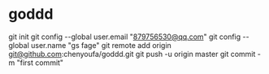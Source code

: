 # goddd

git init
git config --global user.email "879756530@qq.com"
git config --global user.name "gs fage"
git remote add origin git@github.com:chenyoufa/goddd.git
git push -u origin master
git commit -m "first commit"